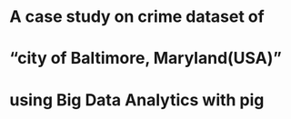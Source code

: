 # A case study on crime dataset of
# “city of Baltimore, Maryland(USA)”
# using Big Data Analytics with pig
